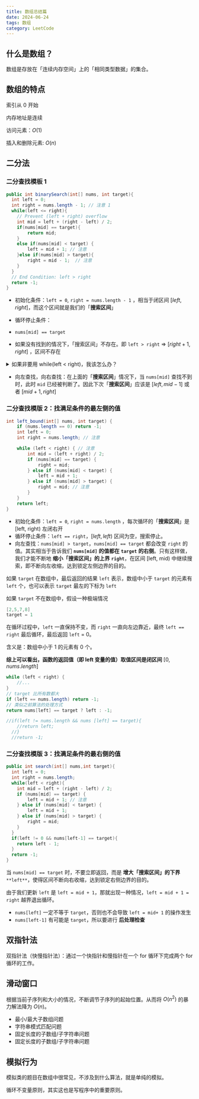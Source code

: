 ```yaml
---
title: 数组总结篇
date: 2024-06-24
tags: 数组
category: LeetCode
---
```




## 什么是数组？

数组是存放在「连续内存空间」上的「相同类型数据」的集合。

## 数组的特点

索引从 0 开始

内存地址是连续



访问元素：$O(1)$

插入和删除元素: $O(n)$



## 二分法

### 二分查找模板 1

```java
public int binarySearch(int[] nums, int target){
  int left = 0;
  int right = nums.length - 1; // 注意 1
  while(left <= right){
    // Prevent (left + right) overflow
    int mid = left + (right - left) / 2;
    if(nums[mid] == target){
        return mid;
    }
    else if(nums[mid] < target) {
        left = mid + 1; // 注意
    }else if(nums[mid] > target){
        right = mid - 1;  // 注意
    }
  }
  // End Condition: left > right
  return -1;
}
```

- 初始化条件：`left = 0`, ` right = nums.length - 1 ` ，相当于闭区间 $[left,right]$，而这个区间就是我们的「**搜索区间**」
- 循环停止条件：

- `nums[mid] == target`
- 如果没有找到的情况下，「搜索区间」不存在。即 `left > right` => $[right+1,right]$ ，区间不存在

<details class="lake-collapse"> <summary id="u106e3b75"> <span class="ne-text"> 如果非要用 while(left &lt; right)，我该怎么办？</span> </summary> <pre data-language="java" id="hSbee" class="ne-codeblock language-java" style="border: 1px solid #e8e8e8; border-radius: 2px; background: #f9f9f9; padding: 16px; font-size: 13px; color: #595959"> <code>//...
while(left &lt; right) {
    // ...
}
return nums [left] == target ? left : -1; </code> </pre> <p id="u251d2968" class="ne-p" style="margin: 0; padding: 0; min-height: 24px"> <span class="ne-text"> 分析如下：</span> </p> <p id="u145b7012" class="ne-p" style="margin: 0; padding: 0; min-height: 24px"> <span class="ne-text"> 当退出循环时，存在 </span> <code class="ne-code" style="font-family: SFMono-Regular, Consolas, Liberation Mono, Menlo, Courier, monospace; background-color: rgba(0, 0, 0, 0.06); border: 1px solid rgba(0, 0, 0, 0.08); border-radius: 2px; padding: 0px 2px"> <span class="ne-text"> left == right </span> </code> <span class="ne-text">，不管是因为什么原因导致的，</span> <strong> <span class="ne-text"> 左元素还是右元素最终有一个没做判断 </span> </strong> </p> <ul class="ne-ul" style="margin: 0; padding-left: 23px"> <li id="u555691a4" data-lake-index-type="0"> <code class="ne-code" style="font-family: SFMono-Regular, Consolas, Liberation Mono, Menlo, Courier, monospace; background-color: rgba(0, 0, 0, 0.06); border: 1px solid rgba(0, 0, 0, 0.08); border-radius: 2px; padding: 0px 2px"> <span class="ne-text"> left = mid + 1 </span> </code> <span class="ne-text"> ，所以才有 </span> <code class="ne-code" style="font-family: SFMono-Regular, Consolas, Liberation Mono, Menlo, Courier, monospace; background-color: rgba(0, 0, 0, 0.06); border: 1px solid rgba(0, 0, 0, 0.08); border-radius: 2px; padding: 0px 2px"> <span class="ne-text"> left == right </span> </code> <span class="ne-text"> 退出循环 </span> </li> <li id="u90583a5b" data-lake-index-type="0"> <code class="ne-code" style="font-family: SFMono-Regular, Consolas, Liberation Mono, Menlo, Courier, monospace; background-color: rgba(0, 0, 0, 0.06); border: 1px solid rgba(0, 0, 0, 0.08); border-radius: 2px; padding: 0px 2px"> <span class="ne-text"> right = mid - 1 </span> </code> <span class="ne-text">，所以才有 </span> <code class="ne-code" style="font-family: SFMono-Regular, Consolas, Liberation Mono, Menlo, Courier, monospace; background-color: rgba(0, 0, 0, 0.06); border: 1px solid rgba(0, 0, 0, 0.08); border-radius: 2px; padding: 0px 2px"> <span class="ne-text"> left == right </span> </code> <span class="ne-text"> 退出循环 </span> </li> </ul> </details>

- 向左查找，向右查找：在上面的「**搜索区间**」情况下，当 `nums[mid]` 查找不到时，此时 `mid` 已经被判断了。因此下次「**搜索区间**」应该是 $[left,mid-1]$ 或者 $[mid+1,right]$



### 二分查找模版 2：找满足条件的最左侧的值

```java
int left_bound(int[] nums, int target) {
    if (nums.length == 0) return -1;
    int left = 0;
    int right = nums.length; // 注意

    while (left < right) { // 注意
        int mid = (left + right) / 2;
        if (nums[mid] == target) {
            right = mid;
        } else if (nums[mid] < target) {
            left = mid + 1;
        } else if (nums[mid] > target) {
            right = mid; // 注意
        }
    }
    return left;
}

```

- 初始化条件：`left = 0`, `right = nums.length` ，每次循环的「**搜索区间**」是 [left, right) 左闭右开
- 循环停止条件：`left == right`，$[left,left)$ 区间为空，搜索停止。
- 向左查找：`nums[mid] > target`，`nums[mid] == target` 都会改变 `right` 的值。其实相当于告诉我们 **`nums[mid]`** **的值都在** **`target`** **的右侧**。只有这样做，我们才能不断地 **缩小「搜索区间」的上界** **`right`**，在区间 [left, mid) 中继续搜索，即不断向左收缩，达到锁定左侧边界的目的。

如果 `target` 在数组中，最后返回的结果 `left` 表示，数组中小于 `target` 的元素有 `left` 个，也可以表示 `target` 最左的下标为 `left`

如果 `target` 不在数组中，假设一种极端情况

```java
[2,5,7,8]
target = 1
```

在循环过程中，`left` 一直保持不变，而 `right` 一直向左边靠近，最终 `left == right` 最后循环，最后返回 `left` = 0。

含义是：数组中小于 1 的元素有 0 个。

**综上可以看出，函数的返回值（即 left 变量的值）取值区间是闭区间** $[0,nums.length]$



```java
while (left < right) {
    //...
}
// target 比所有数都大
if (left == nums.length) return -1;
// 类似之前算法的处理方式
return nums[left] == target ? left : -1;

//if(left != nums.length && nums [left] == target){
    //return left;
  //}
  //return -1;
```

### 二分查找模版 3：找满足条件的最右侧的值

```java
public int search(int[] nums,int target){
  int left = 0;
  int right = nums.length;
  while(left < right){
    int mid = left + (right - left) / 2;
    if (nums[mid] == target) {
        left = mid + 1; // 注意
    } else if (nums[mid] < target) {
        left = mid + 1;
    } else if (nums[mid] > target) {
        right = mid;
    }
  }
  if(left != 0 && nums[left-1] == target){
    return left - 1;
  }
  return -1;
}
```

当 `nums[mid] == target` 时，不要立即返回，而是 **增大「搜索区间」的下界** `**left**`，使得区间不断向右收缩，达到锁定右侧边界的目的。

由于我们更新 `left` 是 `left = mid + 1`，那就出现一种情况，`left = mid + 1 = right` 越界退出循环。

- `nums[left]` 一定不等于 `target`，否则也不会导致 `left = mid+ 1` 的操作发生
- `nums[left-1]` 有可能是 `target`，所以要进行 **后处理检查**

## 双指针法

双指针法（快慢指针法）：通过一个快指针和慢指针在一个 for 循环下完成两个 for 循环的工作。

## 滑动窗口

根据当前子序列和大小的情况，不断调节子序列的起始位置。从而将 $O(n^2)$ 的暴力解法降为 $O(n)$。

- 最小/最大子数组问题
- 字符串模式匹配问题
- 固定长度的子数组/子字符串问题
- 固定长度的子数组/子字符串问题

## 模拟行为

模拟类的题目在数组中很常见，不涉及到什么算法，就是单纯的模拟。

循环不变量原则，其实这也是写程序中的重要原则。

